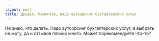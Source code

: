 ```yaml
---
layout: post 
title: Друзья, помогите, надо аутсорсинг бухгалтерских услуг 
--- 
```

Не знаю, что делать. Надо аутсорсинг бухгалтерских услуг, а выбрать не могу, да и отзывов плохих много. Может порекомендуете что-то?

